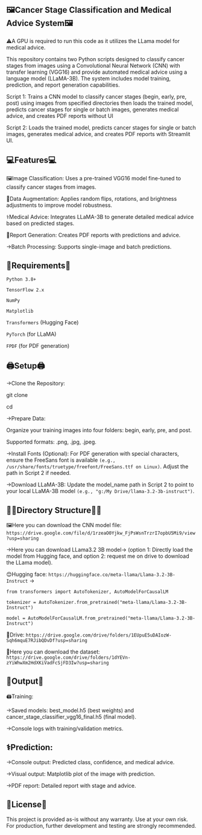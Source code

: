 🖼️Cancer Stage Classification and Medical Advice System🖼️
-

⚠️A GPU is required to run this code as it utilizes the LLama model for medical advice.

This repository contains two Python scripts designed to classify cancer stages from images using a Convolutional Neural Network (CNN) with transfer learning (VGG16) and provide automated medical advice using a language model (LLaMA-3B). The system includes model training, prediction, and report generation capabilities.

Script 1: Trains a CNN model to classify cancer stages (begin, early, pre, post) using images from specified directories then loads the trained model, predicts cancer stages for single or batch images, generates medical advice, and creates PDF reports without UI

Script 2: Loads the trained model, predicts cancer stages for single or batch images, generates medical advice, and creates PDF reports with Streamlit UI.

💻Features💻
-
🖼️Image Classification: Uses a pre-trained VGG16 model fine-tuned to classify cancer stages from images.

📅Data Augmentation: Applies random flips, rotations, and brightness adjustments to improve model robustness.

⚕️Medical Advice: Integrates LLaMA-3B to generate detailed medical advice based on predicted stages.

📃Report Generation: Creates PDF reports with predictions and advice.

→Batch Processing: Supports single-image and batch predictions.

📰Requirements📰
-
`Python 3.8+`

`TensorFlow 2.x`

`NumPy`

`Matplotlib`

`Transformers` (Hugging Face)

`PyTorch` (for LLaMA)

`FPDF` (for PDF generation)


🖨️Setup🖨️
----------
→Clone the Repository: 

git clone <repository-url>

cd <repository-folder>

→Prepare Data:

Organize your training images into four folders: begin, early, pre, and post.

Supported formats: .png, .jpg, .jpeg.

→Install Fonts (Optional):
For PDF generation with special characters, ensure the FreeSans font is available `(e.g., /usr/share/fonts/truetype/freefont/FreeSans.ttf on Linux)`. Adjust the path in Script 2 if needed.

→Download LLaMA-3B:
Update the model_name path in Script 2 to point to your local LLaMA-3B model `(e.g., "g:/My Drive/llama-3.2-3b-instruct")`.

🧑‍💻Directory Structure🧑‍💻
------------------------

🖼️Here you can download the CNN model file: `https://drive.google.com/file/d/1rzeaO0Yjkw_FjPsWsnTrzrI7opbU5Mi9/view?usp=sharing`

→Here you can download LLama3.2 3B model-> (option 1: Directly load the model from Hugging face, and option 2: request me on drive to download the LLama model).

😊Hugging face: `https://huggingface.co/meta-llama/Llama-3.2-3B-Instruct` -> 

```
from transformers import AutoTokenizer, AutoModelForCausalLM

tokenizer = AutoTokenizer.from_pretrained("meta-llama/Llama-3.2-3B-Instruct")

model = AutoModelForCausalLM.from_pretrained("meta-llama/Llama-3.2-3B-Instruct")
```

🎰Drive: `https://drive.google.com/drive/folders/1EUpuE5uDAIozW-Sqh6mquE7RJibQDvDf?usp=sharing`

📅Here you can download the dataset: `https://drive.google.com/drive/folders/1dYEVn-zYiWhwXm2HdXKiVadFcSjFD3Iw?usp=sharing`

📃Output📃
-----------
🖨️Training:

→Saved models: best_model.h5 (best weights) and cancer_stage_classifier_vgg16_final.h5 (final model).

→Console logs with training/validation metrics.

⚕️Prediction:
--------------
→Console output: Predicted class, confidence, and medical advice.

→Visual output: Matplotlib plot of the image with prediction.

→PDF report: Detailed report with stage and advice.

📃License📃
----------------
This project is provided as-is without any warranty. Use at your own risk. For production, further development and testing are strongly recommended.

